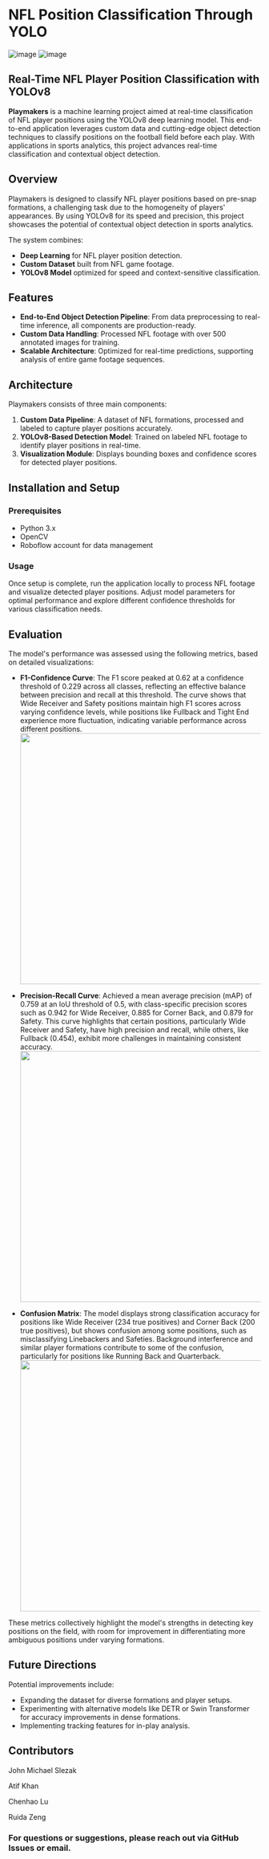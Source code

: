 # NFL Position Classification Through YOLO

![image](https://github.com/user-attachments/assets/fdcc2da0-96f8-4be9-ba68-f381dbbcbf30)
![image](https://github.com/user-attachments/assets/426cc15a-83cb-4eec-a6ab-a2581b76562f)



## Real-Time NFL Player Position Classification with YOLOv8

**Playmakers** is a machine learning project aimed at real-time classification of NFL player positions using the YOLOv8 deep learning model. This end-to-end application leverages custom data and cutting-edge object detection techniques to classify positions on the football field before each play. With applications in sports analytics, this project advances real-time classification and contextual object detection.

## Overview

Playmakers is designed to classify NFL player positions based on pre-snap formations, a challenging task due to the homogeneity of players' appearances. By using YOLOv8 for its speed and precision, this project showcases the potential of contextual object detection in sports analytics.

The system combines:
- **Deep Learning** for NFL player position detection.
- **Custom Dataset** built from NFL game footage.
- **YOLOv8 Model** optimized for speed and context-sensitive classification.

## Features

- **End-to-End Object Detection Pipeline**: From data preprocessing to real-time inference, all components are production-ready.
- **Custom Data Handling**: Processed NFL footage with over 500 annotated images for training.
- **Scalable Architecture**: Optimized for real-time predictions, supporting analysis of entire game footage sequences.

## Architecture

Playmakers consists of three main components:
1. **Custom Data Pipeline**: A dataset of NFL formations, processed and labeled to capture player positions accurately.
2. **YOLOv8-Based Detection Model**: Trained on labeled NFL footage to identify player positions in real-time.
3. **Visualization Module**: Displays bounding boxes and confidence scores for detected player positions.

## Installation and Setup

### Prerequisites

- Python 3.x
- OpenCV
- Roboflow account for data management

### Usage

Once setup is complete, run the application locally to process NFL footage and visualize detected player positions. Adjust model parameters for optimal performance and explore different confidence thresholds for various classification needs.

## Evaluation

The model's performance was assessed using the following metrics, based on detailed visualizations:

- **F1-Confidence Curve**: The F1 score peaked at 0.62 at a confidence threshold of 0.229 across all classes, reflecting an effective balance between precision and recall at this threshold. The curve shows that Wide Receiver and Safety positions maintain high F1 scores across varying confidence levels, while positions like Fullback and Tight End experience more fluctuation, indicating variable performance across different positions.  
  <img src="https://github.com/user-attachments/assets/ec6ac025-fd98-490b-a9ee-4e5ae1c00b3c" width="500"/>

- **Precision-Recall Curve**: Achieved a mean average precision (mAP) of 0.759 at an IoU threshold of 0.5, with class-specific precision scores such as 0.942 for Wide Receiver, 0.885 for Corner Back, and 0.879 for Safety. This curve highlights that certain positions, particularly Wide Receiver and Safety, have high precision and recall, while others, like Fullback (0.454), exhibit more challenges in maintaining consistent accuracy.  
  <img src="https://github.com/user-attachments/assets/1d09e654-94bc-4795-917c-616135eb0e9d" width="500"/>

- **Confusion Matrix**: The model displays strong classification accuracy for positions like Wide Receiver (234 true positives) and Corner Back (200 true positives), but shows confusion among some positions, such as misclassifying Linebackers and Safeties. Background interference and similar player formations contribute to some of the confusion, particularly for positions like Running Back and Quarterback.  
  <img src="https://github.com/user-attachments/assets/7b4ce9ac-fb60-48d3-a80e-9bae13c234e9" width="500"/>


These metrics collectively highlight the model's strengths in detecting key positions on the field, with room for improvement in differentiating more ambiguous positions under varying formations.

## Future Directions

Potential improvements include:
- Expanding the dataset for diverse formations and player setups.
- Experimenting with alternative models like DETR or Swin Transformer for accuracy improvements in dense formations.
- Implementing tracking features for in-play analysis.


## Contributors

John Michael Slezak

Atif Khan

Chenhao Lu

Ruida Zeng

### For questions or suggestions, please reach out via GitHub Issues or email. 
